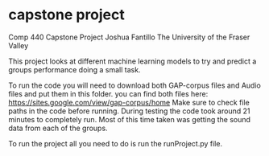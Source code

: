 # capstone project
Comp 440 Capstone Project
Joshua Fantillo
The University of the Fraser Valley

This project looks at different machine learning models to try and predict a groups performance doing a small task. 

To run the code you will need to download both GAP-corpus files and Audio files and put them in this folder. 
you can find both files here: https://sites.google.com/view/gap-corpus/home
Make sure to check file paths in the code before running. 
During testing the code took around 21 minutes to completely run. Most of this time taken was getting the sound data from each of the groups. 

To run the project all you need to do is run the runProject.py file. 



